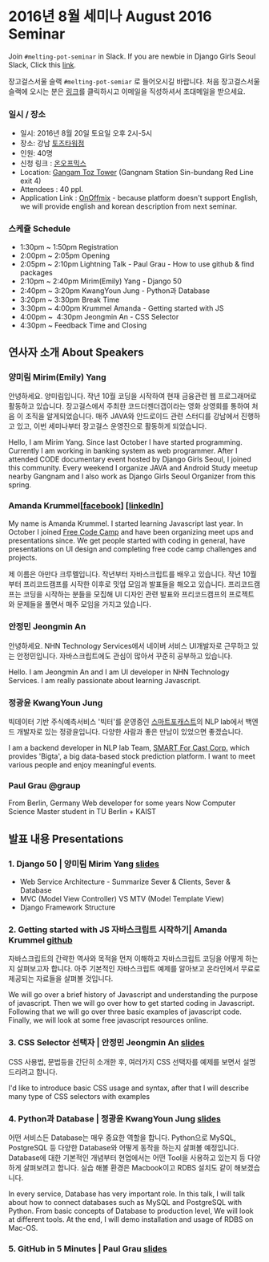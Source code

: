 # 2016년 8월 세미나 August 2016 Seminar
Join `#melting-pot-seminar` in Slack.
If you are newbie in Django Girls Seoul Slack, Click this [link](
http://djangogirlsseoulslackin.herokuapp.com/
).

장고걸스서울 슬랙 `#melting-pot-semiar` 로 들어오시길 바랍니다.
처음 장고걸스서울 슬랙에 오시는 분은 [링크](http://djangogirlsseoulslackin.herokuapp.com/)를 클릭하시고 이메일을 직성하셔서 초대메일을 받으세요.

### 일시 / 장소
* 일시: 2016년 8월 20일 토요일 오후 2시-5시
* 장소: 강남 [토즈타워점](https://www.google.co.kr/maps/place/Gangnam+toztower/@37.5332881,126.9727231,13z/data=!4m8!1m2!2m1!1z6rCV64KoIO2GoOymiO2DgOybjA!3m4!1s0x357ca1574a66f4dd:0x3f766127b34aa28!8m2!3d37.4966909!4d127.0305721?hl=en)
* 인원: 40명
* 신청 링크 : [온오프믹스](http://onoffmix.com/event/74681)
* Location: [Gangam Toz Tower](https://www.google.co.kr/maps/place/Gangnam+toztower/@37.5332881,126.9727231,13z/data=!4m8!1m2!2m1!1z6rCV64KoIO2GoOymiO2DgOybjA!3m4!1s0x357ca1574a66f4dd:0x3f766127b34aa28!8m2!3d37.4966909!4d127.0305721?hl=en) (Gangnam Station Sin-bundang Red Line exit 4)
* Attendees : 40 ppl.
* Application Link : [OnOffmix](http://onoffmix.com/event/74681) - because platform doesn't support English, we will provide english and korean description from next seminar.


### 스케쥴 Schedule
- 1:30pm ~ 1:50pm  Registration
- 2:00pm ~ 2:05pm Opening
- 2:05pm ~ 2:10pm Lightning Talk - Paul Grau - How to use github & find packages
- 2:10pm ~ 2:40pm Mirim(Emily) Yang - Django 50
- 2:40pm ~ 3:20pm KwangYoun Jung - Python과 Database
- 3:20pm ~ 3:30pm Break Time
- 3:30pm ~ 4:00pm Krummel Amanda - Getting started with JS
- 4:00pm ~  4:30pm Jeongmin An - CSS Selector
- 4:30pm ~ Feedback Time and Closing


## 연사자 소개 About Speakers
### 양미림 Mirim(Emily) Yang
안녕하세요. 양미림입니다. 작년 10월 코딩을 시작하여 현재 금융관련 웹 프로그래머로 활동하고 있습니다. 장고걸스에서 주최한 코드더젠더갭이라는 영화 상영회를 통하여 처음 이 조직을 알게되었습니다. 매주 JAVA와 안드로이드 관련 스터디를 강남에서 진행하고 있고, 이번 세미나부터 장고걸스 운영진으로 활동하게 되었습니다.

Hello, I am Mirim Yang. Since last October I have started programming. Currently I am working in banking system as web programmer. After I attended CODE documentary event hosted by Django Girls Seoul, I joined this community. Every weekend I organize JAVA and Android Study meetup nearby Gangnam and I also work as Django Girls Seoul Organizer from this spring.

### Amanda Krummel[[facebook](https://m.facebook.com/amanda.krummel.9)] [[linkedIn](https://www.linkedin.com/in/amanda-krummel-aa953635?trk=hp-identity-name )]
My name is Amanda Krummel.  I started learning Javascript last year.  In October I joined [Free Code Camp](https://www.freecodecamp.com/) and have been organizing meet ups and presentations since.  We get people started with coding in general, have presentations on UI design and completing free code camp challenges and projects.

제 이름은 아만다 크루멜입니다. 작년부터 자바스크립트를 배우고 있습니다. 작년 10월 부터 프리코드캠프를 시작한 이후로 밋업 모임과 발표들을 해오고 있습니다. 프리코드캠프는 코딩을 시작하는 분들을 모집해 UI 디자인 관련 발표와 프리코드캠프의 프로젝트와 문제들을 풀면서 매주 모임을 가지고 있습니다.

### 안정민 Jeongmin An
안녕하세요. NHN Technology Services에서 네이버 서비스 UI개발자로 근무하고 있는 안정민입니다. 자바스크립트에도 관심이 많아서 꾸준히 공부하고 있습니다.

Hello. I am Jeongmin An and I am UI developer in NHN Technology Services. I am really passionate about learning Javascript.

### 정광윤 KwangYoun Jung
빅데이터 기반 주식예측서비스 '빅터'를 운영중인 [스마트포캐스트](http://www.smfcast.com)의 NLP lab에서 백엔드 개발자로 있는 정광윤입니다. 다양한 사람과 좋은 만남이 있었으면 좋겠습니다.

I am a backend developer in NLP lab Team, [SMART For Cast Corp.](http://www.smfcast.com) which provides 'Bigta', a big data-based stock prediction platform. I want to meet various people and enjoy meaningful events.

### Paul Grau @graup
From Berlin, Germany
Web developer for some years
Now Computer Science Master student in TU Berlin + KAIST

## 발표 내용 Presentations
### 1. Django 50 | 양미림 Mirim Yang [slides]()
- Web Service Architecture  - Summarize Sever & Clients, Sever & Database
- MVC (Model View Controller) VS MTV (Model Template View)
- Django Framework Structure

### 2. Getting started with JS 자바스크립트 시작하기| Amanda Krummel [github](https://github.com/jupiterpenny/JavascriptFCC?files=1)
자바스크립트의 간략한 역사와 목적을 먼저 이해하고 자바스크립트 코딩을 어떻게 하는지 살펴보고자 합니다. 아주 기본적인 자바스크립트 예제를 알아보고 온라인에서 무료로 제공되는 자료들을 살펴볼 것입니다.

We will go over a brief history of Javascript and understanding the purpose of javascript. Then we will go over how to get started coding in Javascript.  Following that we will go over three basic examples of javascript code. Finally, we will look at some free javascript resources online.

### 3. CSS Selector 선택자 | 안정민 Jeongmin An [slides](http://www.slideshare.net/AnJeongmin/css-selectors-65122168)
CSS 사용법, 문법등을 간단히 소개한 후, 여러가지 CSS 선택자를 예제를 보면서 설명드리려고 합니다.

I'd like to introduce basic CSS usage and syntax, after that I will describe many type of CSS selectors with examples

### 4. Python과 Database | 정광윤 KwangYoun Jung [slides]()
어떤 서비스든 Database는 매우 중요한 역할을 합니다. Python으로 MySQL, PostgreSQL 등 다양한 Database와 어떻게 동작을 하는지 살펴볼 예정입니다. Database에 대한 기본적인 개념부터 현업에서는 어떤 Tool을 사용하고 있는지 등 다양하게 살펴보려고 합니다. 실습 해볼 환경은 Macbook이고 RDBS 설치도 같이 해보겠습니다.

In every service, Database has very important role. In this talk, I will talk about how to connect databases such as MySQL and PostgreSQL with Python. From basic concepts of Database to production level, We will look at different tools.
At the end, I will demo installation and usage of RDBS on Mac-OS.

### 5. GitHub in 5 Minutes | Paul Grau [slides](https://docs.google.com/presentation/d/1LbCGSHxJj8SjMFepfq-hTWbJBRd8voScEeKmIgyRgQc/edit#slide=id.p)
